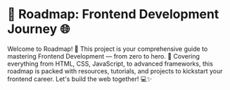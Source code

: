 # 🚀 Roadmap: Frontend Development Journey 🌐
Welcome to Roadmap! 🎉 This project is your comprehensive guide to mastering Frontend Development — from zero to hero. 🚀 Covering everything from HTML, CSS, JavaScript, to advanced frameworks, this roadmap is packed with resources, tutorials, and projects to kickstart your frontend career. Let's build the web together! 💻✨
